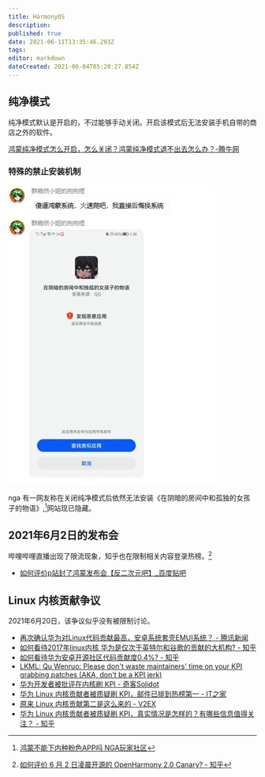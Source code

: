 ```yaml
---
title: HarmonyOS
description: 
published: true
date: 2021-06-11T13:35:46.293Z
tags: 
editor: markdown
dateCreated: 2021-06-04T05:20:27.854Z
---
```


## 纯净模式

纯净模式默认是开启的，不过能够手动关闭。开启该模式后无法安装手机自带的商店之外的软件。

[鸿蒙纯净模式怎么开启，怎么关闭？鸿蒙纯净模式退不出去怎么办？-腾牛网](https://web.archive.org/web/20210604044029/https://www.qqtn.com/article/article_311947_1.html)

### 特殊的禁止安装机制

![在阴暗的房间中和孤独的女孩子的物语](src/在阴暗的房间中和孤独的女孩子的物语.webp)

nga 有一网友称在关闭纯净模式后依然无法安装《在阴暗的房间中和孤独的女孩子的物语》,[^2gISZ]网站现已隐藏。

[^2gISZ]: [鸿蒙不能下内种粉色APP吗 NGA玩家社区](https://archive.is/2gISZ "https://bbs.nga.cn/read.php?tid=27040410")

## 2021年6月2日的发布会

哔哩哔哩直播出现了限流现象，知乎也在限制相关内容登录热榜。[^cdfer]

[^cdfer]: [如何评价 6 月 2 日凌晨开源的 OpenHarmony 2.0 Canary? - 知乎](https://web.archive.org/web/20210603163144/https://www.zhihu.com/question/462685335/answer/1920115559)

+ [如何评价p站封了鸿蒙发布会【反二次元吧】_百度贴吧](https://web.archive.org/web/20210611051022/https://tieba.baidu.com/p/7386621934)

## Linux 内核贡献争议

2021年6月20日，该争议似乎没有被限制讨论。

+ [再次确认华为对Linux代码贡献最高，安卓系统套壳EMUI系统？ - 腾讯新闻](https://web.archive.org/web/20210622020902/https://new.qq.com/omn/20210417/20210417A0BD9D00.html)
+ [如何看待2017年linux内核 华为是仅次于英特尔和谷歌的贡献的大机构? - 知乎](https://web.archive.org/web/20210622032426/https://www.zhihu.com/question/344289069)
+ [如何看待华为安卓开源社区代码贡献度0.4%? - 知乎](https://web.archive.org/web/20210622031259/https://www.zhihu.com/question/451640869)
+ [LKML: Qu Wenruo: Please don't waste maintainers' time on your KPI grabbing patches (AKA, don't be a KPI jerk)](https://web.archive.org/web/20210621094038/https://lkml.org/lkml/2021/6/18/153)
+ [华为开发者被批评在内核刷 KPI - 奇客Solidot](https://web.archive.org/web/20210622032457/https://www.solidot.org/story?sid=68077)
+ [华为 Linux 内核贡献者被质疑刷 KPI，邮件已排到热榜第一 - IT之家](https://web.archive.org/web/20210621195555/https://www.ithome.com/0/558/456.htm)
+ [原来 Linux 内核贡献第二是这么来的 - V2EX](https://web.archive.org/web/20210621101548/https://www.v2ex.com/t/784789)
+ [华为 Linux 内核贡献者被质疑刷 KPI，真实情况是怎样的？有哪些信息值得关注？ - 知乎](https://web.archive.org/web/20210622021358/https://www.zhihu.com/question/466111598)
